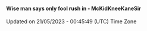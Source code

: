 #### Wise man says only fool rush in - McKidKneeKaneSir
Updated on 21/05/2023 - 00:45:49 (UTC) Time Zone
